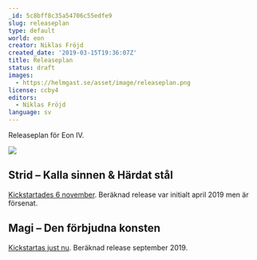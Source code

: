 ```yaml
---
_id: 5c8bff8c35a54706c55edfe9
slug: releaseplan
type: default
world: eon
creator: Niklas Fröjd
created_date: '2019-03-15T19:36:07Z'
title: Releaseplan
status: draft
images:
  - https://helmgast.se/asset/image/releaseplan.png
license: ccby4
editors:
  - Niklas Fröjd
language: sv
---
```

Releaseplan för Eon IV.

![](https://helmgast.se/asset/image/91184436a5e37c7f63ab14d1afac9514-releaseplan.png)

## Strid – Kalla sinnen & Härdat stål  

[Kickstartades 6 november](https://www.kickstarter.com/projects/helmgast/eon-modul-strid-kalla-sinnen-and-hardat-stal). Beräknad release var initialt april 2019 men är försenat.

## Magi – Den förbjudna konsten

[Kickstartas just nu](https://www.kickstarter.com/projects/helmgast/eon-modul-magi-den-forbjudna-konsten). Beräknad release september 2019.
